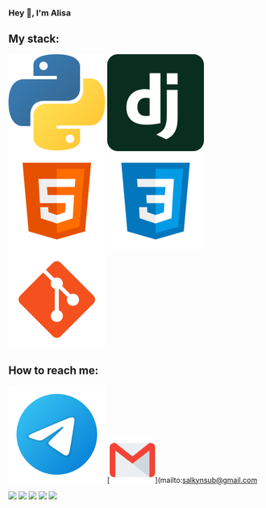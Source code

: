 ### Hey 👋, I'm Alisa

## My stack:
![Python](/svg/python.svg)
![Django](/svg/django.svg)
![HTML](/svg/html-5.svg)
![CSS](/svg/css3.svg)
![Git](/svg/git.svg)


## How to reach me:
[<img src="./svg/telegram.svg">](https://t.me/salkynsu)
[<img src="./svg/gmail.svg" width="90px" height="90px">](mailto:salkynsub@gmail.com

![](https://github-profile-summary-cards.vercel.app/api/cards/profile-details?username=salkynsu&theme=github)
![](https://github-profile-summary-cards.vercel.app/api/cards/repos-per-language?username=salkynsu&theme=github)
![](https://github-profile-summary-cards.vercel.app/api/cards/most-commit-language?username=salkynsu&theme=github)
![](https://github-profile-summary-cards.vercel.app/api/cards/stats?username=salkynsu&theme=github)
![](https://github-profile-summary-cards.vercel.app/api/cards/productive-time?username=salkynsu&theme=github)
